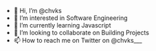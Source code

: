 - 👋 Hi, I’m @chvks
- 👀 I’m interested in Software Engineering
- 🌱 I’m currently learning Javascript
- 💞️ I’m looking to collaborate on Building Projects
- 📫 How to reach me on Twitter on @chvks___

<!---
chvks/chvks is a ✨ special ✨ repository because its `README.md` (this file) appears on your GitHub profile.
You can click the Preview link to take a look at your changes.
--->
